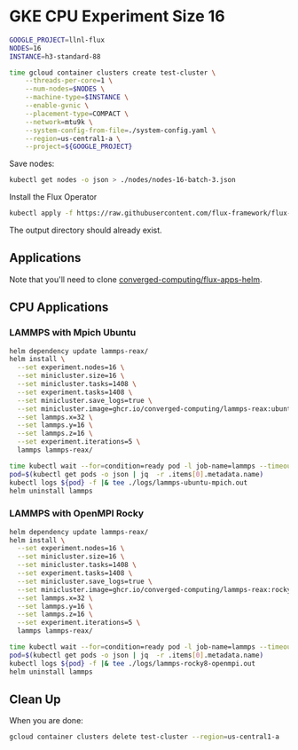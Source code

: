 # GKE CPU Experiment Size 16

```bash
GOOGLE_PROJECT=llnl-flux
NODES=16
INSTANCE=h3-standard-88

time gcloud container clusters create test-cluster \
    --threads-per-core=1 \
    --num-nodes=$NODES \
    --machine-type=$INSTANCE \
    --enable-gvnic \
    --placement-type=COMPACT \
    --network=mtu9k \
    --system-config-from-file=./system-config.yaml \
    --region=us-central1-a \
    --project=${GOOGLE_PROJECT}
```

Save nodes:

```bash
kubectl get nodes -o json > ./nodes/nodes-16-batch-3.json 
```

Install the Flux Operator

```bash
kubectl apply -f https://raw.githubusercontent.com/flux-framework/flux-operator/refs/heads/main/examples/dist/flux-operator.yaml
```

The output directory should already exist.

## Applications

Note that you'll need to clone [converged-computing/flux-apps-helm](https://github.com/converged-computing/flux-apps-helm).

## CPU Applications

### LAMMPS with Mpich Ubuntu

```bash
helm dependency update lammps-reax/
helm install \
  --set experiment.nodes=16 \
  --set minicluster.size=16 \
  --set minicluster.tasks=1408 \
  --set experiment.tasks=1408 \
  --set minicluster.save_logs=true \
  --set minicluster.image=ghcr.io/converged-computing/lammps-reax:ubuntu2204-mpich \
  --set lammps.x=32 \
  --set lammps.y=16 \
  --set lammps.z=16 \
  --set experiment.iterations=5 \
  lammps lammps-reax/

time kubectl wait --for=condition=ready pod -l job-name=lammps --timeout=600s
pod=$(kubectl get pods -o json | jq  -r .items[0].metadata.name)
kubectl logs ${pod} -f |& tee ./logs/lammps-ubuntu-mpich.out
helm uninstall lammps
```

### LAMMPS with OpenMPI Rocky

```bash
helm dependency update lammps-reax/
helm install \
  --set experiment.nodes=16 \
  --set minicluster.size=16 \
  --set minicluster.tasks=1408 \
  --set experiment.tasks=1408 \
  --set minicluster.save_logs=true \
  --set minicluster.image=ghcr.io/converged-computing/lammps-reax:rocky8 \
  --set lammps.x=32 \
  --set lammps.y=16 \
  --set lammps.z=16 \
  --set experiment.iterations=5 \
  lammps lammps-reax/

time kubectl wait --for=condition=ready pod -l job-name=lammps --timeout=600s
pod=$(kubectl get pods -o json | jq  -r .items[0].metadata.name)
kubectl logs ${pod} -f |& tee ./logs/lammps-rocky8-openmpi.out
helm uninstall lammps
```

## Clean Up

When you are done:

```bash
gcloud container clusters delete test-cluster --region=us-central1-a
```
